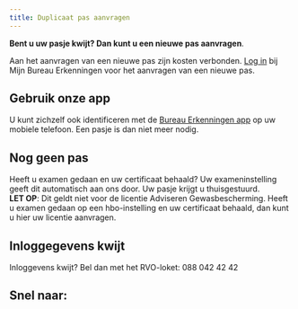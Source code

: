 ```yaml
---
title: Duplicaat pas aanvragen
---
```

**Bent u uw pasje kwijt? Dan kunt u een nieuwe pas aanvragen**. 

Aan het aanvragen van een nieuwe pas zijn kosten verbonden. [Log in](/mijn-bureau-erkenningen/login) bij Mijn Bureau Erkenningen voor het aanvragen van een nieuwe pas.

## Gebruik onze app

U kunt zichzelf ook identificeren met de [Bureau Erkenningen app](/wat-wij-doen/bureau-erkenningen/be-app/) op uw mobiele telefoon. Een pasje is dan niet meer nodig.

## Nog geen pas

Heeft u examen gedaan en uw certificaat behaald? Uw exameninstelling geeft dit automatisch aan ons door. Uw pasje krijgt u thuisgestuurd. \
**LET OP**: Dit geldt niet voor de licentie Adviseren Gewasbescherming. Heeft u examen gedaan op een hbo-instelling en uw certificaat behaald, dan kunt u hier uw licentie aanvragen.

## Inloggegevens kwijt

Inloggevens kwijt? Bel dan met het RVO-loket: 088 042 42 42

## Snel naar:

<link-container>
<link-button link='{"name": "inloggen","url": "/mijn-bureau-erkenningen/login"}' ></link-button>
<link-button link='{"name": "Inloggegevens kwijt","url": "/mijn bureau erkenningen/inloggegevens-kwijt"}' ></link-button>
<link-button link='{"name": "Bureau Erkenningen app","url": "/wat-wij-doen/bureau-erkenningen/be-app"}'></link-button>
<link-button link='{"name": "Licentie aanvragen","url": "/licenties/licentie-aanvragen"}'></link-button>
</link-container>

